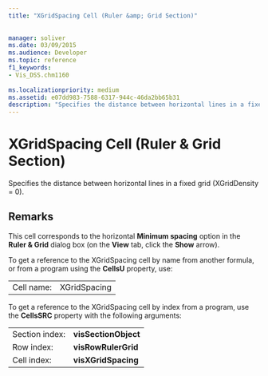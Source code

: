 ```yaml
---
title: "XGridSpacing Cell (Ruler &amp; Grid Section)"
 
 
manager: soliver
ms.date: 03/09/2015
ms.audience: Developer
ms.topic: reference
f1_keywords:
- Vis_DSS.chm1160
 
ms.localizationpriority: medium
ms.assetid: e07dd983-7588-6317-944c-46da2bb65b31
description: "Specifies the distance between horizontal lines in a fixed grid (XGridDensity = 0)."
---
```


# XGridSpacing Cell (Ruler &amp; Grid Section)

Specifies the distance between horizontal lines in a fixed grid (XGridDensity = 0).
  
## Remarks

This cell corresponds to the horizontal **Minimum spacing** option in the **Ruler &amp; Grid** dialog box (on the **View** tab, click the **Show** arrow). 
  
To get a reference to the XGridSpacing cell by name from another formula, or from a program using the **CellsU** property, use: 
  
|||
|:-----|:-----|
|Cell name:  <br/> |XGridSpacing  <br/> |
   
To get a reference to the XGridSpacing cell by index from a program, use the **CellsSRC** property with the following arguments: 
  
|||
|:-----|:-----|
|Section index:  <br/> |**visSectionObject** <br/> |
|Row index:  <br/> |**visRowRulerGrid** <br/> |
|Cell index:  <br/> |**visXGridSpacing** <br/> |
   

